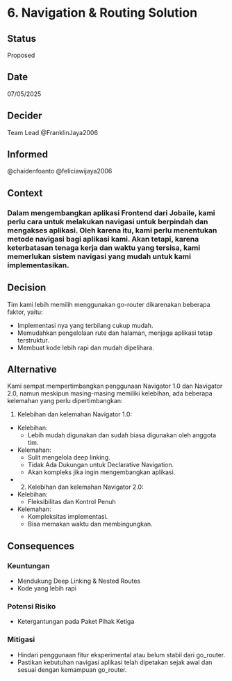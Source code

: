 # 6. Navigation & Routing Solution

## Status
Proposed

## Date
07/05/2025

## Decider
Team Lead @FranklinJaya2006

## Informed
@chaidenfoanto @feliciawijaya2006

## Context

### Dalam mengembangkan aplikasi Frontend dari **Jobaile**, kami perlu cara untuk melakukan navigasi untuk berpindah dan mengakses aplikasi. Oleh karena itu, kami perlu menentukan metode navigasi bagi aplikasi kami. Akan tetapi, karena keterbatasan tenaga kerja dan waktu yang tersisa, kami memerlukan sistem navigasi yang mudah untuk kami implementasikan.

## Decision
Tim kami lebih memilih menggunakan go-router dikarenakan beberapa faktor, yaitu: 
- Implementasi nya yang terbilang cukup mudah.
- Memudahkan pengelolaan rute dan halaman, menjaga aplikasi tetap terstruktur.
- Membuat kode lebih rapi dan mudah dipelihara.

## Alternative
Kami sempat mempertimbangkan penggunaan Navigator 1.0 dan Navigator 2.0, namun meskipun masing-masing memiliki kelebihan, ada beberapa kelemahan yang perlu dipertimbangkan:
1. Kelebihan dan kelemahan Navigator 1.0: 
- Kelebihan:
    - Lebih mudah digunakan dan sudah biasa digunakan oleh anggota tim.
- Kelemahan: 
    - Sulit mengelola deep linking.
    - Tidak Ada Dukungan untuk Declarative Navigation.
    - Akan kompleks jika ingin mengembangkan aplikasi.
- 2. Kelebihan dan kelemahan Navigator 2.0: 
- Kelebihan:
    - Fleksibilitas dan Kontrol Penuh
- Kelemahan:
    - Kompleksitas implementasi.
    - Bisa memakan waktu dan membingungkan.

## Consequences

### Keuntungan 
- Mendukung Deep Linking & Nested Routes
- Kode yang lebih rapi

### Potensi Risiko
- Ketergantungan pada Paket Pihak Ketiga

### Mitigasi
- Hindari penggunaan fitur eksperimental atau belum stabil dari go_router.
- Pastikan kebutuhan navigasi aplikasi telah dipetakan sejak awal dan sesuai dengan kemampuan go_router.